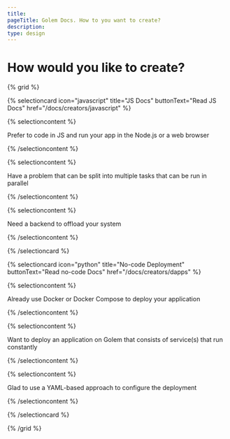 ```yaml
---
title:
pageTitle: Golem Docs. How to you want to create?
description:
type: design
---
```


# How would you like to create?

{% grid %}

{% selectioncard icon="javascript" title="JS Docs" buttonText="Read JS Docs" href="/docs/creators/javascript" %}

{% selectioncontent %}

Prefer to code in JS and run your app in the Node.js or a web browser

{% /selectioncontent %}

{% selectioncontent %}

Have a problem that can be split into multiple tasks that can be run in parallel

{% /selectioncontent %}

{% selectioncontent %}

Need a backend to offload your system

{% /selectioncontent %}

{% /selectioncard %}

{% selectioncard icon="python" title="No-code Deployment" buttonText="Read no-code Docs" href="/docs/creators/dapps" %}

{% selectioncontent %}

Already use Docker or Docker Compose to deploy your application

{% /selectioncontent %}

{% selectioncontent %}

Want to deploy an application on Golem that consists of service(s) that run constantly

{% /selectioncontent %}

{% selectioncontent %}

Glad to use a YAML-based approach to configure the deployment

{% /selectioncontent %}

{% /selectioncard %}

{% /grid %}
